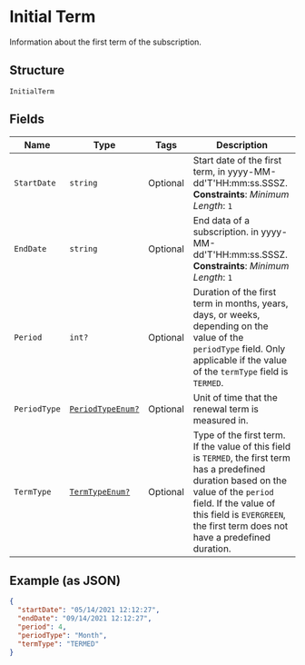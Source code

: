 
# Initial Term

Information about the first term of the subscription.

## Structure

`InitialTerm`

## Fields

| Name | Type | Tags | Description |
|  --- | --- | --- | --- |
| `StartDate` | `string` | Optional | Start date of the first term, in yyyy-MM-dd'T'HH:mm:ss.SSSZ.<br>**Constraints**: *Minimum Length*: `1` |
| `EndDate` | `string` | Optional | End data of a subscription. in yyyy-MM-dd'T'HH:mm:ss.SSSZ.<br>**Constraints**: *Minimum Length*: `1` |
| `Period` | `int?` | Optional | Duration of the first term in months, years, days, or weeks, depending on the value of the `periodType` field. Only applicable if the value of the `termType` field is `TERMED`. |
| `PeriodType` | [`PeriodTypeEnum?`](../../doc/models/period-type-enum.md) | Optional | Unit of time that the renewal term is measured in. |
| `TermType` | [`TermTypeEnum?`](../../doc/models/term-type-enum.md) | Optional | Type of the first term. If the value of this field is `TERMED`, the first term has a predefined duration based on the value of the `period` field. If the value of this field is `EVERGREEN`, the first term does not have a predefined duration. |

## Example (as JSON)

```json
{
  "startDate": "05/14/2021 12:12:27",
  "endDate": "09/14/2021 12:12:27",
  "period": 4,
  "periodType": "Month",
  "termType": "TERMED"
}
```

